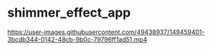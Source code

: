 # shimmer_effect_app

https://user-images.githubusercontent.com/49438937/149459401-3bcdb344-0142-48cb-9b0c-79796ff1ad51.mp4


